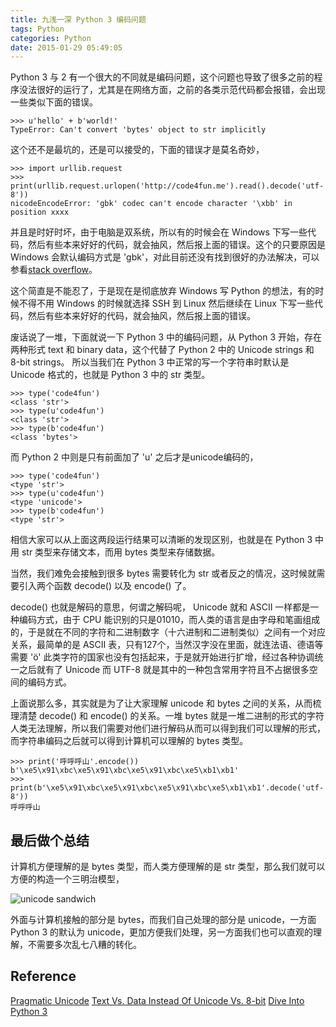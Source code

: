 ```yaml
---
title: 九浅一深 Python 3 编码问题
tags: Python
categories: Python
date: 2015-01-29 05:49:05
---
```


Python 3 与 2 有一个很大的不同就是编码问题，这个问题也导致了很多之前的程序没法很好的运行了，尤其是在网络方面，之前的各类示范代码都会报错，会出现一些类似下面的错误。

```
>>> u'hello' + b'world!'
TypeError: Can't convert 'bytes' object to str implicitly
```

这个还不是最坑的，还是可以接受的，下面的错误才是莫名奇妙，

```
>>> import urllib.request
>>> print(urllib.request.urlopen('http://code4fun.me').read().decode('utf-8'))
nicodeEncodeError: 'gbk' codec can't encode character '\xbb' in position xxxx
```

并且是时好时坏，由于电脑是双系统，所以有的时候会在 Windows 下写一些代码，然后有些本来好好的代码，就会抽风，然后报上面的错误。这个的只要原因是 Windows 会默认编码方式是 'gbk'，对此目前还没有找到很好的办法解决，可以参看[stack overflow](http://stackoverflow.com/questions/3218014/unicodeencodeerror-gbk-codec-cant-encode-character-illegal-multibyte-sequen)。

这个简直是不能忍了，于是现在是彻底放弃 Windows 写 Python 的想法，有的时候不得不用 Windows 的时候就选择 SSH 到 Linux 然后继续在 Linux 下写一些代码，然后有些本来好好的代码，就会抽风，然后报上面的错误。

废话说了一堆，下面就说一下 Python 3 中的编码问题，从 Python 3 开始，存在两种形式 text 和 binary data，这个代替了 Python 2 中的 Unicode strings 和 8-bit strings。 所以当我们在 Python 3 中正常的写一个字符串时默认是 Unicode 格式的，也就是 Python 3 中的 str 类型。

```
>>> type('code4fun')
<class 'str'>
>>> type(u'code4fun')
<class 'str'>
>>> type(b'code4fun')
<class 'bytes'>
```

而 Python 2 中则是只有前面加了 'u' 之后才是unicode编码的，

```
>>> type('code4fun')
<type 'str'>
>>> type(u'code4fun')
<type 'unicode'>
>>> type(b'code4fun')
<type 'str'>
```

相信大家可以从上面这两段运行结果可以清晰的发现区别，也就是在 Python 3 中用 str 类型来存储文本，而用 bytes 类型来存储数据。

当然，我们难免会接触到很多 bytes 需要转化为 str 或者反之的情况，这时候就需要引入两个函数 decode() 以及 encode() 了。

decode() 也就是解码的意思，何谓之解码呢， Unicode 就和 ASCII 一样都是一种编码方式，由于 CPU 能识别的只是01010，而人类的语言是由字母和笔画组成的，于是就在不同的字符和二进制数字（十六进制和二进制类似）之间有一个对应关系，最简单的是 ASCII 表，只有127个，当然汉字没在里面，就连法语、德语等需要 'ö' 此类字符的国家也没有包括起来，于是就开始进行扩增，经过各种协调统一之后就有了 Unicode 而 UTF-8 就是其中的一种包含常用字符且不占据很多空间的编码方式。

上面说那么多，其实就是为了让大家理解 unicode 和 bytes 之间的关系，从而梳理清楚 decode() 和 encode() 的关系。一堆 bytes 就是一堆二进制的形式的字符人类无法理解，所以我们需要对他们进行解码从而可以得到我们可以理解的形式，而字符串编码之后就可以得到计算机可以理解的 bytes 类型。

```
>>> print('呼呼呼山'.encode())
b'\xe5\x91\xbc\xe5\x91\xbc\xe5\x91\xbc\xe5\xb1\xb1'
>>> print(b'\xe5\x91\xbc\xe5\x91\xbc\xe5\x91\xbc\xe5\xb1\xb1'.decode('utf-8'))
呼呼呼山
```

## 最后做个总结

计算机方便理解的是 bytes 类型，而人类方便理解的是 str 类型，那么我们就可以方便的构造一个三明治模型，

![unicode sandwich](/images/unicodesan_1538722256_26901.png)

外面与计算机接触的部分是 bytes，而我们自己处理的部分是 unicode，一方面 Python 3 的默认为 unicode，更加方便我们处理，另一方面我们也可以直观的理解，不需要多次乱七八糟的转化。

## Reference
[Pragmatic Unicode](http://nedbatchelder.com/text/unipain.html)
[Text Vs. Data Instead Of Unicode Vs. 8-bit](https://docs.python.org/3.0/whatsnew/3.0.html#text-vs-data-instead-of-unicode-vs-8-bit)
[Dive Into Python 3](http://woodpecker.org.cn/diveintopython3/strings.html)